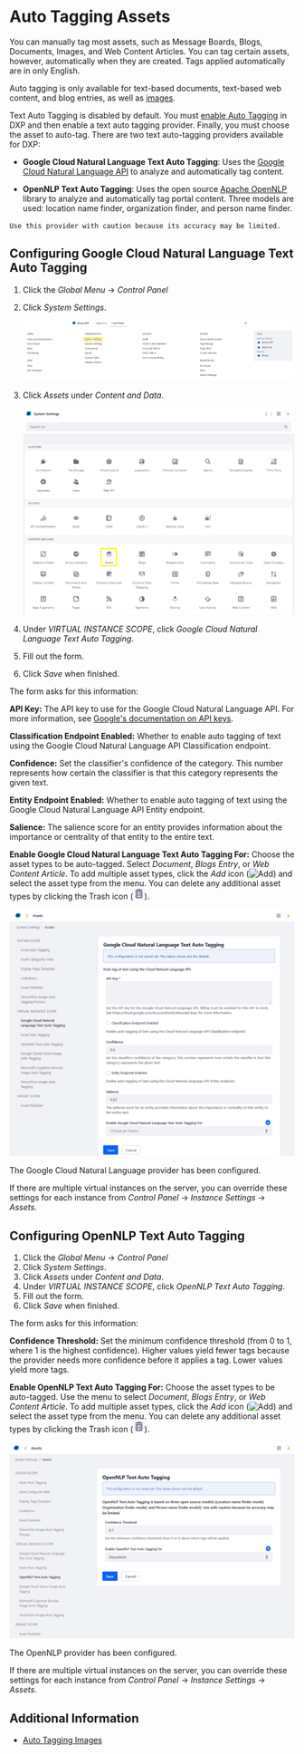 # Auto Tagging Assets

You can manually tag most assets, such as Message Boards, Blogs, Documents, Images, and Web Content Articles. You can tag certain assets, however, automatically when they are created. Tags applied automatically are in only English.

Auto tagging is only available for text-based documents, text-based web content, and blog entries, as well as [images](./auto-tagging-images.md).

Text Auto Tagging is disabled by default. You must [enable Auto Tagging](./configuring-asset-auto-tagging.md) in DXP and then enable a text auto tagging provider. Finally, you must choose the asset to auto-tag. There are two text auto-tagging providers available for DXP:

* **Google Cloud Natural Language Text Auto Tagging**: Uses the [Google Cloud Natural Language API](https://cloud.google.com/natural-language/) to analyze and automatically tag content.

* **OpenNLP Text Auto Tagging**: Uses the open source [Apache OpenNLP](https://opennlp.apache.org/) library to analyze and automatically tag portal content. Three models are used: location name finder, organization finder, and person name finder.

```{tip}
Use this provider with caution because its accuracy may be limited.
```

## Configuring Google Cloud Natural Language Text Auto Tagging

1. Click the _Global Menu_ &rarr; _Control Panel_
1. Click _System Settings_.

   ![Navigate to the System Settings.](./auto-tagging-assets/images/01.png)

1. Click _Assets_ under _Content and Data_.

   ![Click on Assets.](./auto-tagging-assets/images/02.png)

1. Under _VIRTUAL INSTANCE SCOPE_, click _Google Cloud Natural Language Text Auto Tagging_.
1. Fill out the form.
1. Click _Save_ when finished.

The form asks for this information:

 **API Key:** The API key to use for the Google Cloud Natural Language API. For more information, see [Google's documentation on API keys](https://cloud.google.com/docs/authentication/api-keys).

**Classification Endpoint Enabled:** Whether to enable auto tagging of text using the Google Cloud Natural Language API Classification endpoint.

**Confidence:** Set the classifier's confidence of the category. This number represents how certain the classifier is that this category represents the given text.

**Entity Endpoint Enabled:** Whether to enable auto tagging of text using the Google Cloud Natural Language API Entity endpoint.

**Salience:** The salience score for an entity provides information about the importance or centrality of that entity to the entire text.

**Enable Google Cloud Natural Language Text Auto Tagging For:** Choose the asset types to be auto-tagged. Select _Document_, _Blogs Entry_, or _Web Content Article_. To add multiple asset types, click the _Add_ icon (![Add](../../../images/icon-add.png)) and select the asset type from the menu. You can delete any additional asset types by clicking the Trash icon (![Trash](../../../images/icon-trash.png)).

![Enter your settings.](./auto-tagging-assets/images/03.png)

The Google Cloud Natural Language provider has been configured.

If there are multiple virtual instances on the server, you can override these settings for each instance from _Control Panel_ &rarr; _Instance Settings_ &rarr; _Assets_.

## Configuring OpenNLP Text Auto Tagging

1. Click the _Global Menu_ &rarr; _Control Panel_
1. Click _System Settings_.
1. Click _Assets_ under _Content and Data_.
1. Under _VIRTUAL INSTANCE SCOPE_, click _OpenNLP Text Auto Tagging_.
1. Fill out the form.
1. Click _Save_ when finished.

The form asks for this information:

**Confidence Threshold:** Set the minimum confidence threshold (from 0 to 1, where 1 is the highest confidence). Higher values yield fewer tags because the provider needs more confidence before it applies a tag. Lower values yield more tags.

**Enable OpenNLP Text Auto Tagging For:** Choose the asset types to be auto-tagged. Use the menu to select _Document_, _Blogs Entry_, or _Web Content Article_. To add multiple asset types, click the _Add_ icon (![Add](../../../images/icon-add.png)) and select the asset type from the menu. You can delete any additional asset types by clicking the Trash icon (![Trash](../../../images/icon-trash.png)).

![Enter your settings.](./auto-tagging-assets/images/04.png)

The OpenNLP provider has been configured.

If there are multiple virtual instances on the server, you can override these settings for each instance from _Control Panel_ &rarr; _Instance Settings_ &rarr; _Assets_.

## Additional Information

* [Auto Tagging Images](./auto-tagging-images.md)
